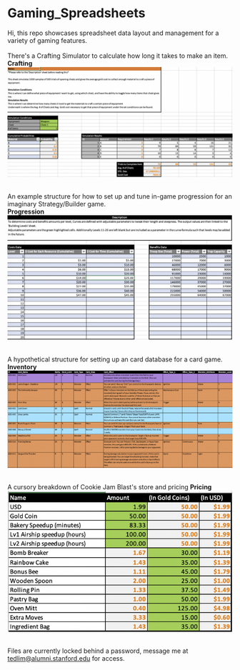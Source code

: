 # Gaming_Spreadsheets
Hi, this repo showcases spreadsheet data layout and management for a variety of gaming features.</br></br>
There's a Crafting Simulator to calculate how long it takes to make an item.</br>
<b>Crafting</b>
![Crafting](images/craft_sim.png) </br></br>

An example structure for how to set up and tune in-game progression for an imaginary Strategy/Builder game. </br>
<b>Progression</b>
![Progression](images/build_prog.png) </br></br>

A hypothetical structure for setting up an card database for a card game.</br>
<b>Inventory</b>
![Inventory](images/card_inventory.png) </br></br>

A cursory breakdown of Cookie Jam Blast's store and pricing
<b>Pricing</b></br>
![Pricing](images/cjb_base_prices.png) </br></br>

Files are currently locked behind a password, message me at tedlim@alumni.stanford.edu for access.
